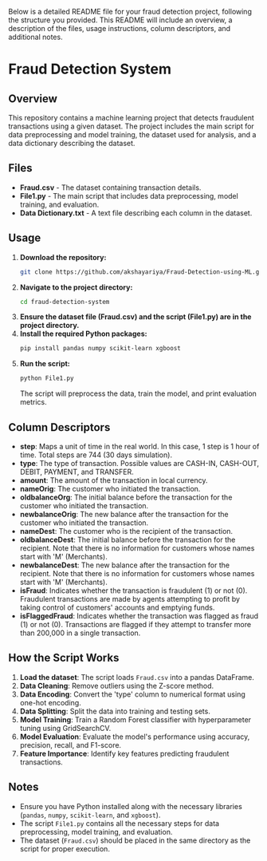 Below is a detailed README file for your fraud detection project, following the structure you provided. This README will include an overview, a description of the files, usage instructions, column descriptors, and additional notes.

# Fraud Detection System

## Overview
This repository contains a machine learning project that detects fraudulent transactions using a given dataset. The project includes the main script for data preprocessing and model training, the dataset used for analysis, and a data dictionary describing the dataset.

## Files
- **Fraud.csv** - The dataset containing transaction details.
- **File1.py** - The main script that includes data preprocessing, model training, and evaluation.
- **Data Dictionary.txt** - A text file describing each column in the dataset.

## Usage
1. **Download the repository:**
   ```sh
   git clone https://github.com/akshayariya/Fraud-Detection-using-ML.git
   ```
2. **Navigate to the project directory:**
   ```sh
   cd fraud-detection-system
   ```
3. **Ensure the dataset file (Fraud.csv) and the script (File1.py) are in the project directory.**
4. **Install the required Python packages:**
   ```sh
   pip install pandas numpy scikit-learn xgboost
   ```
5. **Run the script:**
   ```sh
   python File1.py
   ```
   The script will preprocess the data, train the model, and print evaluation metrics.

## Column Descriptors
- **step**: Maps a unit of time in the real world. In this case, 1 step is 1 hour of time. Total steps are 744 (30 days simulation).
- **type**: The type of transaction. Possible values are CASH-IN, CASH-OUT, DEBIT, PAYMENT, and TRANSFER.
- **amount**: The amount of the transaction in local currency.
- **nameOrig**: The customer who initiated the transaction.
- **oldbalanceOrg**: The initial balance before the transaction for the customer who initiated the transaction.
- **newbalanceOrig**: The new balance after the transaction for the customer who initiated the transaction.
- **nameDest**: The customer who is the recipient of the transaction.
- **oldbalanceDest**: The initial balance before the transaction for the recipient. Note that there is no information for customers whose names start with 'M' (Merchants).
- **newbalanceDest**: The new balance after the transaction for the recipient. Note that there is no information for customers whose names start with 'M' (Merchants).
- **isFraud**: Indicates whether the transaction is fraudulent (1) or not (0). Fraudulent transactions are made by agents attempting to profit by taking control of customers' accounts and emptying funds.
- **isFlaggedFraud**: Indicates whether the transaction was flagged as fraud (1) or not (0). Transactions are flagged if they attempt to transfer more than 200,000 in a single transaction.

## How the Script Works
1. **Load the dataset**: The script loads `Fraud.csv` into a pandas DataFrame.
2. **Data Cleaning**: Remove outliers using the Z-score method.
3. **Data Encoding**: Convert the 'type' column to numerical format using one-hot encoding.
4. **Data Splitting**: Split the data into training and testing sets.
5. **Model Training**: Train a Random Forest classifier with hyperparameter tuning using GridSearchCV.
6. **Model Evaluation**: Evaluate the model's performance using accuracy, precision, recall, and F1-score.
7. **Feature Importance**: Identify key features predicting fraudulent transactions.

## Notes
- Ensure you have Python installed along with the necessary libraries (`pandas`, `numpy`, `scikit-learn`, and `xgboost`).
- The script `File1.py` contains all the necessary steps for data preprocessing, model training, and evaluation.
- The dataset (`Fraud.csv`) should be placed in the same directory as the script for proper execution.
